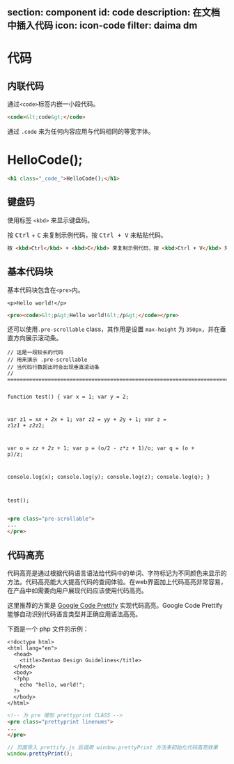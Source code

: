 ﻿section: component
id: code
description: 在文档中插入代码
icon: icon-code
filter: daima dm
---

# 代码

## 内联代码

<div class="example" contenteditable="true">
  <p>通过<code>&lt;code&gt;</code>标签内嵌一小段代码。</p>
</div>

```html
<code>&lt;code&gt;</code>
```

通过 `.code` 来为任何内容应用与代码相同的等宽字体。

<div class="example code" contenteditable="true">
  <h1 class="code">HelloCode();</h1>
</div>

```html
<h1 class="_code_">HelloCode();</h1>
```

## 键盘码

使用标签 `<kbd>` 来显示键盘码。

<div class="example" contenteditable="true">
  <p>按 <kbd>Ctrl</kbd> + <kbd>C</kbd> 来复制示例代码，按 <kbd>Ctrl + V</kbd> 来粘贴代码。</p>
</div>

```html
按 <kbd>Ctrl</kbd> + <kbd>C</kbd> 来复制示例代码，按 <kbd>Ctrl + V</kbd> 来粘贴代码。
```

## 基本代码块

基本代码块包含在`<pre>`内。

<div class="example" contenteditable="true">
  <pre><code>&lt;p&gt;Hello world!&lt;/p&gt;</code></pre>
</div>

```html
<pre><code>&lt;p&gt;Hello world!&lt;/p&gt;</code></pre>
```

还可以使用`.pre-scrollable` class，其作用是设置 `max-height` 为 `350px`，并在垂直方向展示滚动条。

<div class="example" contenteditable="true">
  <pre class="pre-scrollable"><code>// 这是一段较长的代码
// 用来演示 .pre-scrollable
// 当代码行数超出时会出现垂直滚动条
// ============================================================================================================

function test() {
  var x = 1;
  var y = 2;

  var z1 = x*x + 2*x + 1;
  var z2 = y*y + 2*y + 1;
  var z  = z1*z1 + z2*z2;

  var o  = z*z + 2*z + 1;
  var p  = (o/2 - z*z + 1)/o;
  var q  = (o + p)/z;

  console.log(x);
  console.log(y);
  console.log(z);
  console.log(q);
}

test();</code></pre>
</div>

```html
<pre class="pre-scrollable">
...
</pre>
```

## 代码高亮

代码高亮是通过根据代码语言语法给代码中的单词、字符标记为不同颜色来显示的方法。代码高亮能大大提高代码的查阅体验。在web界面加上代码高亮非常容易，在产品中如需要向用户展现代码应该使用代码高亮。

这里推荐的方案是 [Google Code Prettify](https://github.com/google/code-prettify) 实现代码高亮。Google Code Prettify能够自动识别代码语言类型并正确应用语法高亮。

下面是一个 php 文件的示例：

<div class="example" contenteditable="true">
  <pre class="prettyprint linenums"><code>&lt;!doctype html&gt;
&lt;html lang="en"&gt;
  &lt;head&gt;
    &lt;title&gt;Zentao Design Guidelines&lt;/title&gt;
  &lt;/head&gt;
  &lt;body&gt;
  &lt;?php
    echo "hello, world!";
  ?&gt;
  &lt;/body&gt;
&lt;/html&gt;</code></pre>
</div>

```html
<!-- 为 pre 增加 prettyprint CLASS -->
<pre class="prettyprint linenums">
...
</pre>
```

```javascript
// 页面导入 prettify.js 后调用 window.prettyPrint 方法来初始化代码高亮效果
window.prettyPrint();
```
